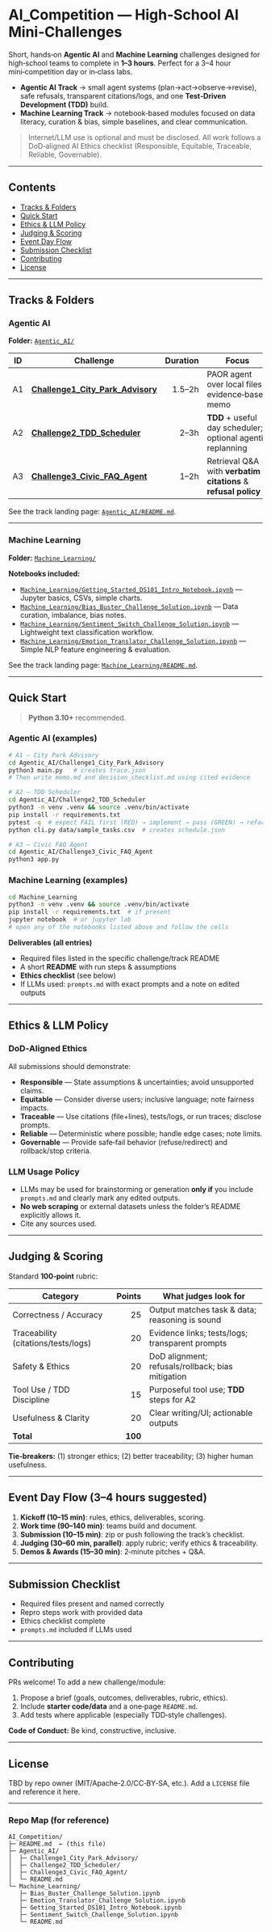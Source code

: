 
# AI_Competition — High‑School AI Mini‑Challenges
Short, hands‑on **Agentic AI** and **Machine Learning** challenges designed for high‑school teams to complete in **1–3 hours**. Perfect for a 3–4 hour mini‑competition day or in‑class labs.

- **Agentic AI Track** → small agent systems (plan→act→observe→revise), safe refusals, transparent citations/logs, and one **Test‑Driven Development (TDD)** build.
- **Machine Learning Track** → notebook‑based modules focused on data literacy, curation & bias, simple baselines, and clear communication.

> Internet/LLM use is optional and must be disclosed. All work follows a DoD‑aligned AI Ethics checklist (Responsible, Equitable, Traceable, Reliable, Governable).

---

## Contents
- [Tracks & Folders](#tracks--folders)
- [Quick Start](#quick-start)
- [Ethics & LLM Policy](#ethics--llm-policy)
- [Judging & Scoring](#judging--scoring)
- [Event Day Flow](#event-day-flow)
- [Submission Checklist](#submission-checklist)
- [Contributing](#contributing)
- [License](#license)

---

## Tracks & Folders

### Agentic AI
**Folder:** [`Agentic_AI/`](./Agentic_AI/README.md)

| ID | Challenge | Duration | Focus | Primary Deliverables |
|---|---|---:|---|---|
| A1 | **[Challenge1_City_Park_Advisory](./Agentic_AI/Challenge1_City_Park_Advisory/)** | 1.5–2h | PAOR agent over local files; evidence‑based memo | `memo.md`, `decision_checklist.md`, `trace.json` |
| A2 | **[Challenge2_TDD_Scheduler](./Agentic_AI/Challenge2_TDD_Scheduler/)** | 2–3h | **TDD** + useful day scheduler; optional agentic replanning | Passing tests, `schedule.json`, `TDD_NOTES.md` |
| A3 | **[Challenge3_Civic_FAQ_Agent](./Agentic_AI/Challenge3_Civic_FAQ_Agent/)** | 1–2h | Retrieval Q&A with **verbatim citations** & **refusal policy** | `answers.md`, `refusal_policy.md`, `risks.md` |

See the track landing page: [`Agentic_AI/README.md`](./Agentic_AI/README.md).

---

### Machine Learning
**Folder:** [`Machine_Learning/`](./Machine_Learning/README.md)

**Notebooks included:**
- [`Machine_Learning/Getting_Started_DS101_Intro_Notebook.ipynb`](./Machine_Learning/Getting_Started_DS101_Intro_Notebook.ipynb) — Jupyter basics, CSVs, simple charts.
- [`Machine_Learning/Bias_Buster_Challenge_Solution.ipynb`](./Machine_Learning/Bias_Buster_Challenge_Solution.ipynb) — Data curation, imbalance, bias notes.
- [`Machine_Learning/Sentiment_Switch_Challenge_Solution.ipynb`](./Machine_Learning/Sentiment_Switch_Challenge_Solution.ipynb) — Lightweight text classification workflow.
- [`Machine_Learning/Emotion_Translator_Challenge_Solution.ipynb`](./Machine_Learning/Emotion_Translator_Challenge_Solution.ipynb) — Simple NLP feature engineering & evaluation.

See the track landing page: [`Machine_Learning/README.md`](./Machine_Learning/README.md).

---

## Quick Start

> **Python 3.10+** recommended.

### Agentic AI (examples)
```bash
# A1 — City Park Advisory
cd Agentic_AI/Challenge1_City_Park_Advisory
python3 main.py   # creates trace.json
# Then write memo.md and decision_checklist.md using cited evidence

# A2 — TDD Scheduler
cd Agentic_AI/Challenge2_TDD_Scheduler
python3 -m venv .venv && source .venv/bin/activate
pip install -r requirements.txt
pytest -q  # expect FAIL first (RED) → implement → pass (GREEN) → refactor
python cli.py data/sample_tasks.csv  # creates schedule.json

# A3 — Civic FAQ Agent
cd Agentic_AI/Challenge3_Civic_FAQ_Agent
python3 app.py
```

### Machine Learning (examples)
```bash
cd Machine_Learning
python3 -m venv .venv && source .venv/bin/activate
pip install -r requirements.txt  # if present
jupyter notebook  # or jupyter lab
# open any of the notebooks listed above and follow the cells
```

**Deliverables (all entries)**
- Required files listed in the specific challenge/track README
- A short **README** with run steps & assumptions
- **Ethics checklist** (see below)
- If LLMs used: `prompts.md` with exact prompts and a note on edited outputs

---

## Ethics & LLM Policy

### DoD‑Aligned Ethics
All submissions should demonstrate:
- **Responsible** — State assumptions & uncertainties; avoid unsupported claims.
- **Equitable** — Consider diverse users; inclusive language; note fairness impacts.
- **Traceable** — Use citations (file+lines), tests/logs, or run traces; disclose prompts.
- **Reliable** — Deterministic where possible; handle edge cases; note limits.
- **Governable** — Provide safe‑fail behavior (refuse/redirect) and rollback/stop criteria.

### LLM Usage Policy
- LLMs may be used for brainstorming or generation **only if** you include `prompts.md` and clearly mark any edited outputs.
- **No web scraping** or external datasets unless the folder’s README explicitly allows it.
- Cite any sources used.

---

## Judging & Scoring

Standard **100‑point** rubric:

| Category | Points | What judges look for |
|---|---:|---|
| Correctness / Accuracy | 25 | Output matches task & data; reasoning is sound |
| Traceability (citations/tests/logs) | 20 | Evidence links; tests/logs; transparent prompts |
| Safety & Ethics | 20 | DoD alignment; refusals/rollback; bias mitigation |
| Tool Use / TDD Discipline | 15 | Purposeful tool use; **TDD** steps for A2 |
| Usefulness & Clarity | 20 | Clear writing/UI; actionable outputs |
| **Total** | **100** |  |

**Tie‑breakers:** (1) stronger ethics; (2) better traceability; (3) higher human usefulness.

---

## Event Day Flow (3–4 hours suggested)
1. **Kickoff (10–15 min)**: rules, ethics, deliverables, scoring.  
2. **Work time (90–140 min)**: teams build and document.  
3. **Submission (10–15 min)**: zip or push following the track’s checklist.  
4. **Judging (30–60 min, parallel)**: apply rubric; verify ethics & traceability.  
5. **Demos & Awards (15–30 min)**: 2‑minute pitches + Q&A.

---

## Submission Checklist
- Required files present and named correctly  
- Repro steps work with provided data  
- Ethics checklist complete  
- `prompts.md` included if LLMs used

---

## Contributing
PRs welcome! To add a new challenge/module:
1. Propose a brief (goals, outcomes, deliverables, rubric, ethics).  
2. Include **starter code/data** and a one‑page `README.md`.  
3. Add tests where applicable (especially TDD‑style challenges).

**Code of Conduct:** Be kind, constructive, inclusive.

---

## License
TBD by repo owner (MIT/Apache‑2.0/CC‑BY‑SA, etc.). Add a `LICENSE` file and reference it here.

---

### Repo Map (for reference)
```
AI_Competition/
├─ README.md  ← (this file)
├─ Agentic_AI/
│  ├─ Challenge1_City_Park_Advisory/
│  ├─ Challenge2_TDD_Scheduler/
│  ├─ Challenge3_Civic_FAQ_Agent/
│  └─ README.md
└─ Machine_Learning/
   ├─ Bias_Buster_Challenge_Solution.ipynb
   ├─ Emotion_Translator_Challenge_Solution.ipynb
   ├─ Getting_Started_DS101_Intro_Notebook.ipynb
   ├─ Sentiment_Switch_Challenge_Solution.ipynb
   └─ README.md
```
